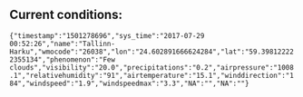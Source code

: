 ## Current conditions: 
 ``` {"timestamp":"1501278696","sys_time":"2017-07-29 00:52:26","name":"Tallinn-Harku","wmocode":"26038","lon":"24.602891666624284","lat":"59.398122222355134","phenomenon":"Few clouds","visibility":"20.0","precipitations":"0.2","airpressure":"1008.1","relativehumidity":"91","airtemperature":"15.1","winddirection":"184","windspeed":"1.9","windspeedmax":"3.3","NA":"","NA":""} ```
